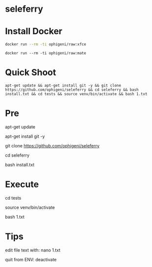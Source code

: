 # seleferry

# Install Docker

```bash
docker run --rm -ti ophigeni/raw:xfce
```
```
docker run --rm -ti ophigeni/raw:mate
```

# Quick Shoot

```
apt-get update && apt-get install git -y && git clone https://github.com/ophigeni/seleferry && cd seleferry && bash install.txt && cd tests && source venv/bin/activate && bash 1.txt
```



# Pre

apt-get update

apt-get install git -y

git clone https://github.com/ophigeni/seleferry

cd seleferry

bash install.txt

# Execute

cd tests

source venv/bin/activate

bash 1.txt

# Tips

edit file text with: nano 1.txt

quit from ENV: deactivate















